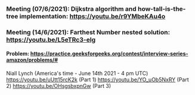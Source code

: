 ### Meeting (07/6/2021): Dijkstra algorithm and how-tall-is-the-tree implementation: https://youtu.be/r9YMbeKAu4o

### Meeting (14/6/2021): Farthest Number nested solution: https://youtu.be/L5eTRc3-eIg
#### Problem: https://practice.geeksforgeeks.org/contest/interview-series-amazon/problems/#

Niall Lynch (America's time - June 14th 2021 - 4 pm UTC)
https://youtu.be/uUtt15rcK2k (Part 1)
https://youtu.be/YO_uOb5NxRY (Part 2)
https://youtu.be/OHsgsbxpnGw (Part 3)








